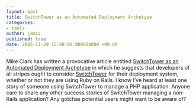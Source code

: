 ```yaml
---
layout: post
title: SwitchTower as an Automated Deployment Archetype
categories:
- tools
author: jamis
published: true
date: 2005-11-29 15:48:00.000000000 +00:00
---
```

<p>Mike Clark has written a provocative article entitled <a href="http://www.pragmaticautomation.com/cgi-bin/pragauto.cgi/Tools/SwitchTowerDeploymentArchetype.rdoc">SwitchTower as an Automated Deployment Archetype</a> in which he suggests that developers of all stripes ought to consider <a href="http://manuals.rubyonrails.com/read/book/17">SwitchTower</a> for their deployment system, whether or not they are using Ruby on Rails. I know I&#8217;ve heard at least one story of someone using SwitchTower to manage a <span class="caps">PHP</span> application. Anyone care to share any other success stories of SwitchTower managing a non-Rails application? Any gotchas potential users might want to be aware of?</p>